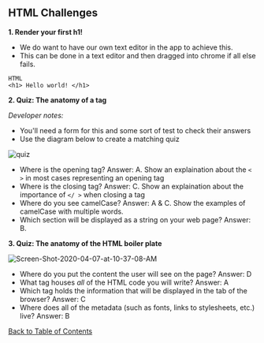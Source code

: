 ## HTML Challenges

**1. Render your first h1!**

- We do want to have our own text editor in the app to achieve this.
- This can be done in a text editor and then dragged into chrome if all else fails. 

```
HTML
<h1> Hello world! </h1>
```
**2. Quiz: The anatomy of a tag**

*Developer notes:*
- You'll need a form for this and some sort of test to check their answers
- Use the diagram below to create a matching quiz

<img src="https://i.ibb.co/GvBbL3p/quiz.png" alt="quiz" border="0">

- Where is the opening tag? Answer: A. Show an explaination about the `< >` in most cases representing an opening tag
- Where is the closing tag? Answer: C. Show an explaination about the importance of `</ >` when closing a tag
- Where do you see camelCase? Answer: A & C. Show the examples of camelCase with multiple words.
- Which section will be displayed as a string on your web page? Answer: B. 

**3. Quiz: The anatomy of the HTML boiler plate**

<img src="https://i.ibb.co/CB76VxC/Screen-Shot-2020-04-07-at-10-37-08-AM.png" alt="Screen-Shot-2020-04-07-at-10-37-08-AM" border="0">

- Where do you put the content the user will see on the page? Answer: D
- What tag houses _all_ of the HTML code you will write? Answer: A
- Which tag holds the information that will be displayed in the tab of the browser? Answer: C
- Where does all of the metadata (such as fonts, links to stylesheets, etc.) live? Answer: B

<a href="https://github.com/rachaelstanislaw/learn-pre-work">Back to Table of Contents</a>
